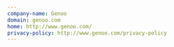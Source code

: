 ```yaml
---
company-name: Genoo
domain: genoo.com
home: http://www.genoo.com/
privacy-policy: http://www.genoo.com/privacy-policy
---
```




